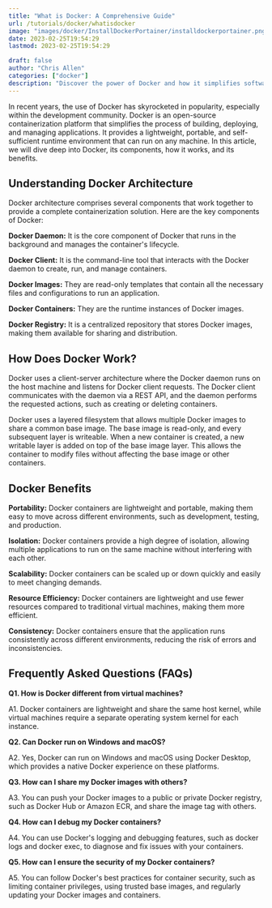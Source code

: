 ```yaml
---
title: "What is Docker: A Comprehensive Guide"
url: /tutorials/docker/whatisdocker
image: "images/docker/InstallDockerPortainer/installdockerportainer.png"
date: 2023-02-25T19:54:29
lastmod: 2023-02-25T19:54:29

draft: false
author: "Chris Allen"
categories: ["docker"]
description: "Discover the power of Docker and how it simplifies software deployment. Our comprehensive guide explains Docker's key concepts, architecture, and benefits, so you can leverage this cutting-edge technology to streamline your workflow and enhance your productivity. Don't miss this opportunity to learn how Docker can help you optimize your software development process and achieve your business goals."
---
```





In recent years, the use of Docker has skyrocketed in popularity, especially within the development community. Docker is an open-source containerization platform that simplifies the process of building, deploying, and managing applications. It provides a lightweight, portable, and self-sufficient runtime environment that can run on any machine. In this article, we will dive deep into Docker, its components, how it works, and its benefits.

## Understanding Docker Architecture

Docker architecture comprises several components that work together to provide a complete containerization solution. Here are the key components of Docker:

**Docker Daemon:** It is the core component of Docker that runs in the background and manages the container's lifecycle.

**Docker Client:** It is the command-line tool that interacts with the Docker daemon to create, run, and manage containers.

**Docker Images:** They are read-only templates that contain all the necessary files and configurations to run an application.

**Docker Containers:** They are the runtime instances of Docker images.

**Docker Registry:** It is a centralized repository that stores Docker images, making them available for sharing and distribution.

## How Does Docker Work?

Docker uses a client-server architecture where the Docker daemon runs on the host machine and listens for Docker client requests. The Docker client communicates with the daemon via a REST API, and the daemon performs the requested actions, such as creating or deleting containers.

Docker uses a layered filesystem that allows multiple Docker images to share a common base image. The base image is read-only, and every subsequent layer is writeable. When a new container is created, a new writable layer is added on top of the base image layer. This allows the container to modify files without affecting the base image or other containers.

## Docker Benefits

**Portability:** Docker containers are lightweight and portable, making them easy to move across different environments, such as development, testing, and production.

**Isolation:** Docker containers provide a high degree of isolation, allowing multiple applications to run on the same machine without interfering with each other.

**Scalability:** Docker containers can be scaled up or down quickly and easily to meet changing demands.

**Resource Efficiency:** Docker containers are lightweight and use fewer resources compared to traditional virtual machines, making them more efficient.

**Consistency:** Docker containers ensure that the application runs consistently across different environments, reducing the risk of errors and inconsistencies.

## Frequently Asked Questions (FAQs)

**Q1. How is Docker different from virtual machines?**

A1. Docker containers are lightweight and share the same host kernel, while virtual machines require a separate operating system kernel for each instance.

**Q2. Can Docker run on Windows and macOS?**

A2. Yes, Docker can run on Windows and macOS using Docker Desktop, which provides a native Docker experience on these platforms.

**Q3. How can I share my Docker images with others?**

A3. You can push your Docker images to a public or private Docker registry, such as Docker Hub or Amazon ECR, and share the image tag with others.

**Q4. How can I debug my Docker containers?**

A4. You can use Docker's logging and debugging features, such as docker logs and docker exec, to diagnose and fix issues with your containers.

**Q5. How can I ensure the security of my Docker containers?**

A5. You can follow Docker's best practices for container security, such as limiting container privileges, using trusted base images, and regularly updating your Docker images and containers.
